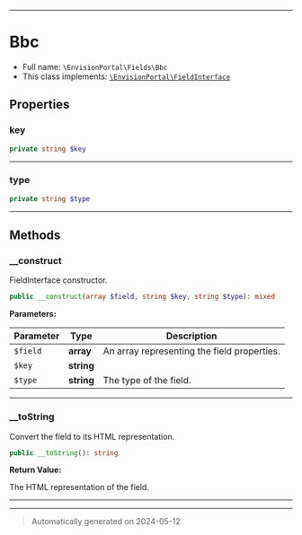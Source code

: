 ***

# Bbc





* Full name: `\EnvisionPortal\Fields\Bbc`
* This class implements:
[`\EnvisionPortal\FieldInterface`](../FieldInterface.md)



## Properties


### key



```php
private string $key
```






***

### type



```php
private string $type
```






***

## Methods


### __construct

FieldInterface constructor.

```php
public __construct(array $field, string $key, string $type): mixed
```








**Parameters:**

| Parameter | Type | Description |
|-----------|------|-------------|
| `$field` | **array** | An array representing the field properties. |
| `$key` | **string** |  |
| `$type` | **string** | The type of the field. |





***

### __toString

Convert the field to its HTML representation.

```php
public __toString(): string
```









**Return Value:**

The HTML representation of the field.




***


***
> Automatically generated on 2024-05-12
